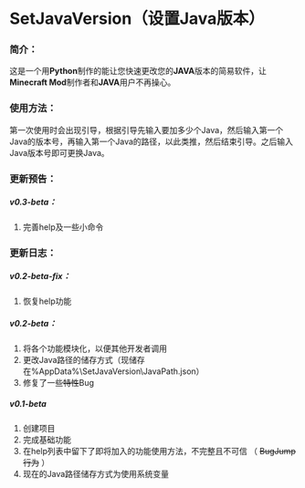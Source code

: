 # SetJavaVersion（设置Java版本）

### 简介：

这是一个用**Python**制作的能让您快速更改您的**JAVA**版本的简易软件，让**Minecraft Mod**制作者和**JAVA**用户不再操心。


### 使用方法：

第一次使用时会出现引导，根据引导先输入要加多少个Java，然后输入第一个Java的版本号，再输入第一个Java的路径，以此类推，然后结束引导。之后输入Java版本号即可更换Java。


### 更新预告：

##### v0.3-beta：

1. 完善help及一些小命令

### 更新日志：

##### v0.2-beta-fix：

1. 恢复help功能


##### v0.2-beta：

1. 将各个功能模块化，以便其他开发者调用
2. 更改Java路径的储存方式（现储存在%AppData%\SetJavaVersion\JavaPath.json）
3. 修复了一些~~特性~~Bug

##### v0.1-beta

1. 创建项目
2. 完成基础功能
3. 在help列表中留下了即将加入的功能使用方法，不完整且不可信  （ ~~BugJump行为~~ ）
4. 现在的Java路径储存方式为使用系统变量
